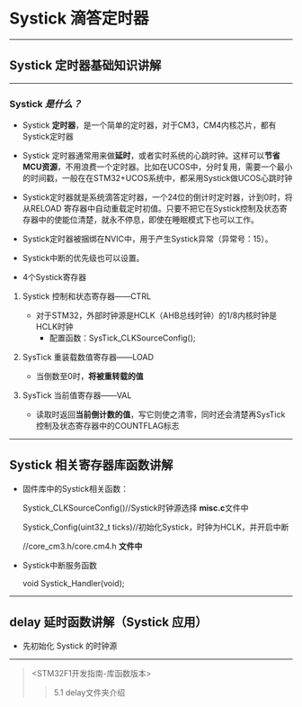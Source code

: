 # Systick 滴答定时器

---

## Systick 定时器基础知识讲解

---

### Systick *是什么？*

* Systick **定时器**，是一个简单的定时器，对于CM3，CM4内核芯片，都有Systick定时器

* Systick 定时器通常用来做**延时**，或者实时系统的心跳时钟。这样可以**节省MCU资源**，不用浪费一个定时器。比如在UCOS中，分时复用，需要一个最小的时间戳，一般在在STM32+UCOS系统中，都采用Systick做UCOS心跳时钟

* Systick定时器就是系统滴答定时器，一个24位的倒计时定时器，计到0时，将从RELOAD 寄存器中自动重载定时初值。只要不把它在Systick控制及状态寄存器中的使能位清楚，就永不停息，即使在睡眠模式下也可以工作。

* Systick定时器被捆绑在NVIC中，用于产生Systick异常（异常号：15）。

* Systick中断的优先级也可以设置。

* 4个Systick寄存器
1. Systick 控制和状态寄存器——CTRL
    * 对于STM32，外部时钟源是HCLK（AHB总线时钟）的1/8内核时钟是HCLK时钟
      * 配置函数：SysTick_CLKSourceConfig();

2. SysTick 重装载数值寄存器——LOAD
    * 当倒数至0时，**将被重转载的值**
3. SysTick 当前值寄存器——VAL
    * 读取时返回**当前倒计数的值**，写它则使之清零，同时还会清楚再SysTick控制及状态寄存器中的COUNTFLAG标志
---

## Systick 相关寄存器库函数讲解

* 固件库中的Systick相关函数：

    Systick_CLKSourceConfig()//Systick时钟源选择 **misc.c**文件中

    Systick_Config(uint32_t ticks)//初始化Systick，时钟为HCLK，并开启中断

    //core_cm3.h/core.cm4.h **文件中**

* Systick中断服务函数

    void Systick_Handler(void);

---

## delay 延时函数讲解（Systick 应用）

* 先初始化 Systick 的时钟源
---
> <STM32F1开发指南-库函数版本>
> >5.1 delay文件夹介绍


